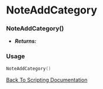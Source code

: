 # NoteAddCategory

### NoteAddCategory()
- ***Returns:*** 

### Usage

```Lua
NoteAddCategory()
```


[Back To Scripting Documentation](../README.md)
